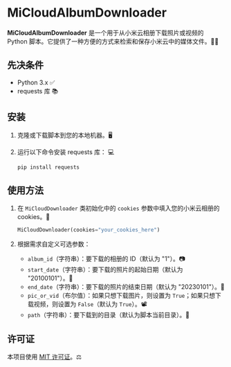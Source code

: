 # MiCloudAlbumDownloader

**MiCloudAlbumDownloader** 是一个用于从小米云相册下载照片或视频的 Python 脚本。它提供了一种方便的方式来检索和保存小米云中的媒体文件。📸🎥

## 先决条件

- Python 3.x ✅
- requests 库 📚

## 安装

1. 克隆或下载脚本到您的本地机器。🖥️
2. 运行以下命令安装 requests 库： 💻

   ```bash
   pip install requests
   ```

## 使用方法

1. 在 `MiCloudDownloader` 类初始化中的 `cookies` 参数中填入您的小米云相册的 cookies。🍪

   ```python
   MiCloudDownloader(cookies="your_cookies_here")
   ```

2. 根据需求自定义可选参数：

   - `album_id`（字符串）：要下载的相册的 ID（默认为 "1"）。📷
   - `start_date`（字符串）：要下载的照片的起始日期（默认为 "20100101"）。📅
   - `end_date`（字符串）：要下载的照片的结束日期（默认为 "20230101"）。📅
   - `pic_or_vid`（布尔值）：如果只想下载图片，则设置为 `True`；如果只想下载视频，则设置为 `False`（默认为 `True`）。📽️
   - `path`（字符串）：要下载到的目录（默认为脚本当前目录）。💼

## 许可证

本项目使用 [MIT 许可证](LICENSE)。⚖️

